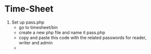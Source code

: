 Time-Sheet
============

<ol>
<li>Set up pass.php<br/>
  <ul>
    <li>go to timesheet/bin</li>
    <li>create a new php file and name it pass.php</li>
    <li>copy and paste this code with the related passwords for reader, writer and admin</li>
    <li>
      <?php
      /* passwords for your database */
      $dbReader="";
      $dbWriter="";
      $dbAdmin="";
      ?>
    </li>
  </ul>
</li>
